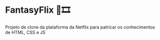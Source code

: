 # FantasyFlix 🎥🎞
Projeto de clone da plataforma da Netflix para patricar os conhecimentos de HTML, CSS e JS

